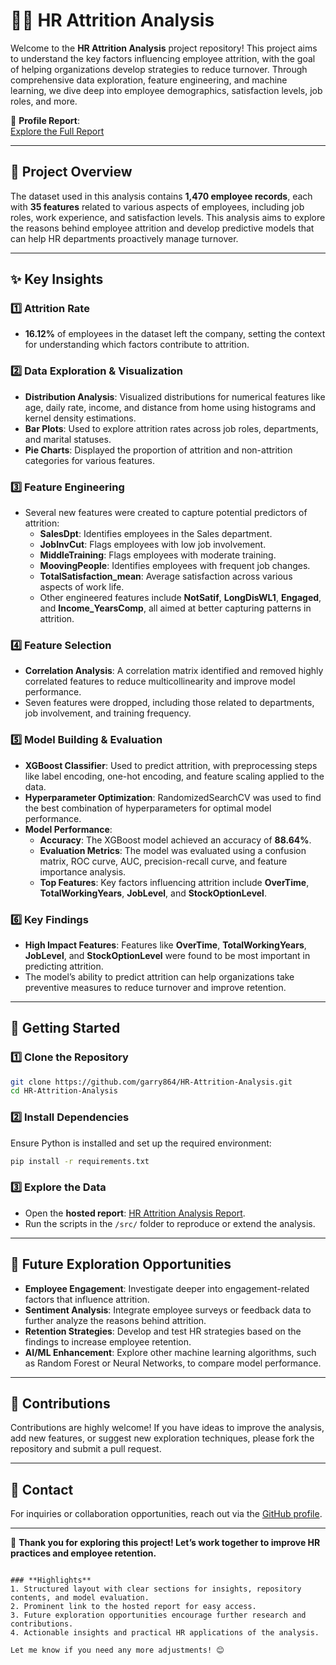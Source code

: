 # 🧑‍💼 HR Attrition Analysis

Welcome to the **HR Attrition Analysis** project repository! This project aims to understand the key factors influencing employee attrition, with the goal of helping organizations develop strategies to reduce turnover. Through comprehensive data exploration, feature engineering, and machine learning, we dive deep into employee demographics, satisfaction levels, job roles, and more.

📄 **Profile Report**:  
[Explore the Full Report](https://garry864.github.io/HR-Attrition-Analysis/)

---

## 📖 Project Overview

The dataset used in this analysis contains **1,470 employee records**, each with **35 features** related to various aspects of employees, including job roles, work experience, and satisfaction levels. This analysis aims to explore the reasons behind employee attrition and develop predictive models that can help HR departments proactively manage turnover.

---

## ✨ Key Insights

### 1️⃣ **Attrition Rate**
- **16.12%** of employees in the dataset left the company, setting the context for understanding which factors contribute to attrition.

### 2️⃣ **Data Exploration & Visualization**
- **Distribution Analysis**: Visualized distributions for numerical features like age, daily rate, income, and distance from home using histograms and kernel density estimations.
- **Bar Plots**: Used to explore attrition rates across job roles, departments, and marital statuses.
- **Pie Charts**: Displayed the proportion of attrition and non-attrition categories for various features.

### 3️⃣ **Feature Engineering**
- Several new features were created to capture potential predictors of attrition:
  - **SalesDpt**: Identifies employees in the Sales department.
  - **JobInvCut**: Flags employees with low job involvement.
  - **MiddleTraining**: Flags employees with moderate training.
  - **MoovingPeople**: Identifies employees with frequent job changes.
  - **TotalSatisfaction_mean**: Average satisfaction across various aspects of work life.
  - Other engineered features include **NotSatif**, **LongDisWL1**, **Engaged**, and **Income_YearsComp**, all aimed at better capturing patterns in attrition.

### 4️⃣ **Feature Selection**
- **Correlation Analysis**: A correlation matrix identified and removed highly correlated features to reduce multicollinearity and improve model performance.
- Seven features were dropped, including those related to departments, job involvement, and training frequency.

### 5️⃣ **Model Building & Evaluation**
- **XGBoost Classifier**: Used to predict attrition, with preprocessing steps like label encoding, one-hot encoding, and feature scaling applied to the data.
- **Hyperparameter Optimization**: RandomizedSearchCV was used to find the best combination of hyperparameters for optimal model performance.
- **Model Performance**:
  - **Accuracy**: The XGBoost model achieved an accuracy of **88.64%**.
  - **Evaluation Metrics**: The model was evaluated using a confusion matrix, ROC curve, AUC, precision-recall curve, and feature importance analysis.
  - **Top Features**: Key factors influencing attrition include **OverTime**, **TotalWorkingYears**, **JobLevel**, and **StockOptionLevel**.

### 6️⃣ **Key Findings**
- **High Impact Features**: Features like **OverTime**, **TotalWorkingYears**, **JobLevel**, and **StockOptionLevel** were found to be most important in predicting attrition.
- The model’s ability to predict attrition can help organizations take preventive measures to reduce turnover and improve retention.

---

## 🚀 Getting Started

### 1️⃣ Clone the Repository
```bash
git clone https://github.com/garry864/HR-Attrition-Analysis.git
cd HR-Attrition-Analysis
```

### 2️⃣ Install Dependencies
Ensure Python is installed and set up the required environment:
```bash
pip install -r requirements.txt
```

### 3️⃣ Explore the Data
- Open the **hosted report**: [HR Attrition Analysis Report](https://garry864.github.io/HR-Attrition-Analysis/).
- Run the scripts in the `/src/` folder to reproduce or extend the analysis.

---

## 🌟 Future Exploration Opportunities

- **Employee Engagement**: Investigate deeper into engagement-related factors that influence attrition.
- **Sentiment Analysis**: Integrate employee surveys or feedback data to further analyze the reasons behind attrition.
- **Retention Strategies**: Develop and test HR strategies based on the findings to increase employee retention.
- **AI/ML Enhancement**: Explore other machine learning algorithms, such as Random Forest or Neural Networks, to compare model performance.

---

## 🤝 Contributions

Contributions are highly welcome! If you have ideas to improve the analysis, add new features, or suggest new exploration techniques, please fork the repository and submit a pull request.

---

## 📧 Contact

For inquiries or collaboration opportunities, reach out via the [GitHub profile](https://github.com/garry864).

---

🎉 **Thank you for exploring this project! Let’s work together to improve HR practices and employee retention.**
```

### **Highlights**
1. Structured layout with clear sections for insights, repository contents, and model evaluation.
2. Prominent link to the hosted report for easy access.
3. Future exploration opportunities encourage further research and contributions.
4. Actionable insights and practical HR applications of the analysis.

Let me know if you need any more adjustments! 😊
